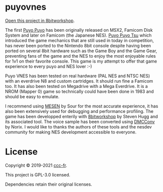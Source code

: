 puyovnes
=====

[Open this project in 8bitworkshop](http://8bitworkshop.com/redir.html?platform=nes&githubURL=https%3A%2F%2Fgithub.com%2Fccc-fr%2Fpuyovnes&file=puyovnes.c).

The first [Puyo Puyo](https://puyonexus.com/wiki/Puyo_Puyo_(1991)) has been originally released on MSX2, Famicom Disk System and later on Famicom (the Japanese NES).
[Puyo Puyo Tsu](https://puyonexus.com/wiki/Puyo_Puyo_Tsu) which introduced the game mechanics that are still used in today in competition, has never been ported to the Nintendo 8bit console despite having been ported on several 8bit hardware such as the Game Boy and the Game Gear, preventing fans of the game and the NES to enjoy the most enjoyable rules for 1v1 on their favorite console.
This game is my attempt to offer that game experience to every puyo and NES lover :-)

Puyo VNES has been tested on real hardware (PAL NES and NTSC NES) with an everdrive N8 and custom cartridges. It should run fine a Famicom too.
It has also been tested on Megadrive with a Mega Everdrive.
It is a NROM (Mapper 0) game so technically could have been done in 1983 and should be easy to emulate.

I recommend using [MESEN](https://mesen.ca/) by Sour for the most accurate experience, it has also been extensively used for debugging and performance profiling.
The game has been developped enterily with [8bitworkshop](https://8bitworkshop.com/) by Steven Hugg and its associated tool.
The voice sample has been converted using [DMCConv](http://nesdev.org/dmcconv005.zip) by Norix.
I would like to thanks the authors of these tools and the nesdev community for making NES development accessible to everyone.

License
=====
Copyright © 2019-2021 [ccc-fr](https://github.com/ccc-fr).

This project is GPL-3.0 licensed.

Dependencies retain their original licenses.

